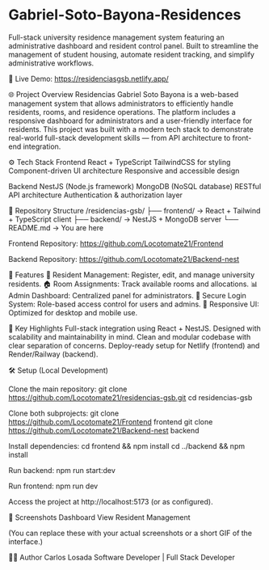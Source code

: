 # Gabriel-Soto-Bayona-Residences
Full-stack university residence management system featuring an administrative dashboard and resident control panel.
Built to streamline the management of student housing, automate resident tracking, and simplify administrative workflows.

🔗 Live Demo: https://residenciasgsb.netlify.app/

🌐 Project Overview
Residencias Gabriel Soto Bayona is a web-based management system that allows administrators to efficiently handle residents, rooms, and residence operations.
The platform includes a responsive dashboard for administrators and a user-friendly interface for residents.
This project was built with a modern tech stack to demonstrate real-world full-stack development skills — from API architecture to front-end integration.

⚙️ Tech Stack
Frontend
React + TypeScript
TailwindCSS for styling
Component-driven UI architecture
Responsive and accessible design

Backend
NestJS (Node.js framework)
MongoDB (NoSQL database)
RESTful API architecture
Authentication & authorization layer

🧩 Repository Structure
/residencias-gsb/
├── frontend/   → React + Tailwind + TypeScript client
├── backend/    → NestJS + MongoDB server
└── README.md   → You are here

Frontend Repository: https://github.com/Locotomate21/Frontend

Backend Repository: https://github.com/Locotomate21/Backend-nest

🚀 Features
👥 Resident Management: Register, edit, and manage university residents.
🏠 Room Assignments: Track available rooms and allocations.
📊 Admin Dashboard: Centralized panel for administrators.
🔐 Secure Login System: Role-based access control for users and admins.
📱 Responsive UI: Optimized for desktop and mobile use.

🧠 Key Highlights
Full-stack integration using React + NestJS.
Designed with scalability and maintainability in mind.
Clean and modular codebase with clear separation of concerns.
Deploy-ready setup for Netlify (frontend) and Render/Railway (backend).

🛠️ Setup (Local Development)

Clone the main repository:
git clone https://github.com/Locotomate21/residencias-gsb.git
cd residencias-gsb

Clone both subprojects:
git clone https://github.com/Locotomate21/Frontend frontend
git clone https://github.com/Locotomate21/Backend-nest backend

Install dependencies:
cd frontend && npm install
cd ../backend && npm install

Run backend:
npm run start:dev

Run frontend:
npm run dev

Access the project at http://localhost:5173 (or as configured).

📸 Screenshots
Dashboard View	Resident Management

(You can replace these with your actual screenshots or a short GIF of the interface.)

👨‍💻 Author
Carlos Losada
Software Developer | Full Stack Developer
